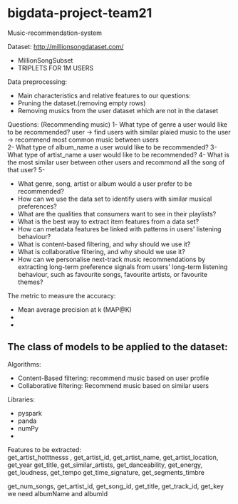 # bigdata-project-team21
Music-recommendation-system

Dataset: http://millionsongdataset.com/
 - MillionSongSubset
 - TRIPLETS FOR 1M USERS
 
Data preprocessing: 
 - Main characteristics and relative features to our questions: 
 - Pruning the dataset.(removing empty rows)
 - Removing musics from the user dataset which are not in the dataset

Questions: (Recommending music)
 1- What type of genre a user would like to be recommended? 
  user -> find users with similar plaied music to the user -> recommend most common music between users  
 2- What type of album_name a user would like to be recommended? 
 3- What type of artist_name a user would like to be recommended?
 4- What is the most similar user between other users and recommond all the song of that user? 
 5- 
 
 
 
 
- What genre, song, artist or album would a user prefer to be recommended?
- How can we use the data set to identify users with similar musical preferences?
- What are the qualities that consumers want to see in their playlists?
- What is the best way to extract item features from a data set?
- How can metadata features be linked with patterns in users' listening behaviour?
- What is content-based filtering, and why should we use it?
- What is collaborative filtering, and why should we use it?
- How can we personalise next-track music recommendations by extracting long-term preference signals from users' long-term listening behaviour, such as favourite   songs, favourite artists, or favourite themes?

 
 


The metric to measure the accuracy: 
 - Mean average precision at k (MAP@K)
 - 
 - 

The class of models to be applied to the dataset:
 -





Algorithms:
  - Content-Based filtering: recommend music based on user profile 
  - Collaborative filtering: Recommend music based on similar users 

Libraries: 
 - pyspark 
 - panda
 - numPy
 - 
 
Features to be extracted:  
  get_artist_hotttnesss , get_artist_id, get_artist_name, get_artist_location, get_year
  get_title, get_similar_artists, get_danceability, get_energy, get_loudness, get_tempo
  get_time_signature, get_segments_timbre

  get_num_songs, get_artist_id, get_song_id, get_title, get_track_id, get_key
  we need albumName and albumId

